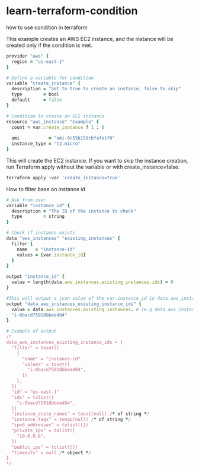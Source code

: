 # learn-terraform-condition
how to use condition in terraform

This example creates an AWS EC2 instance, and the instance will be created only if the condition is met.
```ruby
provider "aws" {
  region = "us-east-1"
}

# Define a variable for condition
variable "create_instance" {
  description = "Set to true to create an instance, false to skip"
  type        = bool
  default     = false
}

# Condition to create an EC2 instance
resource "aws_instance" "example" {
  count = var.create_instance ? 1 : 0
  
  ami           = "ami-0c55b159cbfafe1f0"
  instance_type = "t2.micro"
}

```
This will create the EC2 instance. If you want to skip the instance creation, run Terraform apply without the variable or with create_instance=false.
```ruby
terraform apply -var 'create_instance=true'
```

How to filter base on instance id
```ruby
# Ask from user
variable "instance_id" {
  description = "The ID of the instance to check"
  type        = string
}

# Check if instance exists
data "aws_instances" "existing_instances" {
  filter {
    name   = "instance-id"
    values = [var.instance_id]
  }
}

output "instance_id" {
  value = length(data.aws_instances.existing_instances.ids) > 0
}

#This will output a json value of the var.instance_id in data.aws_instances.existing_instances
output "data_aws_instances_existing_instance_ids" {
  value = data.aws_instances.existing_instances. # (e.g data.aws_instances.existing_instances.id = "us-east-1",  data.aws_instances.existing_instances.ids = tolist([
  "i-0bacd75918bbeed04"
}

# Example of output
/*
data_aws_instances_existing_instance_ids = {
  "filter" = toset([
    {
      "name" = "instance-id"
      "values" = toset([
        "i-0bacd75918bbeed04",
      ])
    },
  ])
  "id" = "us-east-1"
  "ids" = tolist([
    "i-0bacd75918bbeed04",
  ])
  "instance_state_names" = toset(null) /* of string */
  "instance_tags" = tomap(null) /* of string */
  "ipv6_addresses" = tolist([])
  "private_ips" = tolist([
    "10.0.0.8",
  ])
  "public_ips" = tolist([])
  "timeouts" = null /* object */
}
*/
```
